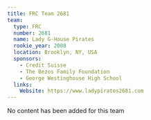 ```yaml
---
title: FRC Team 2681
team:
  type: FRC
  number: 2681
  name: Lady G-House Pirates
  rookie_year: 2008
  location: Brooklyn, NY, USA
  sponsors:
    - Credit Suisse
    - The Bezos Family Foundation
    - George Westinghouse High School
  links:
    Website: https://www.ladypirates2681.com
---
```

No content has been added for this team